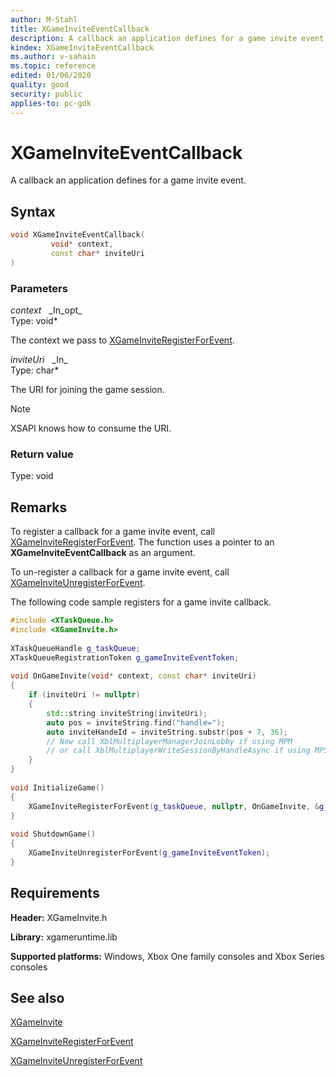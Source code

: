 ```yaml
---
author: M-Stahl
title: XGameInviteEventCallback
description: A callback an application defines for a game invite event.
kindex: XGameInviteEventCallback
ms.author: v-sahain
ms.topic: reference
edited: 01/06/2020
quality: good
security: public
applies-to: pc-gdk
---
```


# XGameInviteEventCallback  

A callback an application defines for a game invite event.  

## Syntax  
  
```cpp
void XGameInviteEventCallback(  
         void* context,  
         const char* inviteUri  
)  
```  
  
### Parameters  
  
*context* &nbsp;&nbsp;\_In\_opt\_  
Type: void*  

The context we pass to [XGameInviteRegisterForEvent](xgameinviteregisterforevent.md).  

*inviteUri* &nbsp;&nbsp;\_In\_  
Type: char*  

  The URI for joining the game session.  > [!NOTE]
> XSAPI knows how to consume the URI.  

### Return value

Type: void
  
<a id="ID_XGameInviteEventCallback_Remarks"></a>  

## Remarks  
  
To register a callback for a game invite event, call [XGameInviteRegisterForEvent](xgameinviteregisterforevent.md). The function uses a pointer to an **XGameInviteEventCallback** as an argument.

To un-register a callback for a game invite event, call [XGameInviteUnregisterForEvent](xgameinviteunregisterforevent.md).

The following code sample registers for a game invite callback.  

```cpp
#include <XTaskQueue.h>
#include <XGameInvite.h>  
  
XTaskQueueHandle g_taskQueue;  
XTaskQueueRegistrationToken g_gameInviteEventToken;  
  
void OnGameInvite(void* context, const char* inviteUri)  
{  
    if (inviteUri != nullptr)
    {
        std::string inviteString(inviteUri);
        auto pos = inviteString.find("handle=");
        auto inviteHandeId = inviteString.substr(pos + 7, 36);
        // Now call XblMultiplayerManagerJoinLobby if using MPM
        // or call XblMultiplayerWriteSessionByHandleAsync if using MPSD APIs
    }
}  
  
void InitializeGame()  
{  
    XGameInviteRegisterForEvent(g_taskQueue, nullptr, OnGameInvite, &g_gameInviteEventToken);  
}  
  
void ShutdownGame()  
{  
    XGameInviteUnregisterForEvent(g_gameInviteEventToken);  
}  
```
  
## Requirements  
  
**Header:** XGameInvite.h
  
**Library:** xgameruntime.lib
  
**Supported platforms:** Windows, Xbox One family consoles and Xbox Series consoles  
  
## See also

[XGameInvite](../xgameinvite_members.md)
  
[XGameInviteRegisterForEvent](xgameinviteregisterforevent.md)

[XGameInviteUnregisterForEvent](xgameinviteunregisterforevent.md)